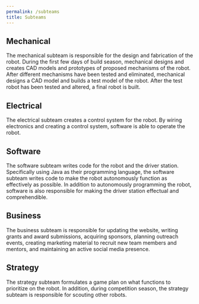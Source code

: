 ```yaml
---
permalink: /subteams
title: Subteams
---
```


## Mechanical

The mechanical subteam is responsible for the design and fabrication of the
robot. During the first few days of build season, mechanical designs and
creates CAD models and prototypes of proposed mechanisms of the robot. After
different mechanisms have been tested and eliminated, mechanical designs a CAD
model and builds a test model of the robot. After the test robot has been
tested and altered, a final robot is built.

## Electrical

The electrical subteam creates a control system for the robot. By wiring
electronics and creating a control system, software is able to operate the
robot.

## Software

The software subteam writes code for the robot and the driver station.
Specifically using Java as their programming language, the software subteam
writes code to make the robot autonomously function as effectively as possible.
In addition to autonomously programming the robot, software is also responsible
for making the driver station effectual and comprehendible.

## Business

The business subteam is responsible for updating the website, writing grants
and award submissions, acquiring sponsors, planning outreach events, creating
marketing material to recruit new team members and mentors, and maintaining an
active social media presence.

## Strategy

The strategy subteam formulates a game plan on what functions to prioritize on
the robot. In addition, during competition season, the strategy subteam is
responsible for scouting other robots.
